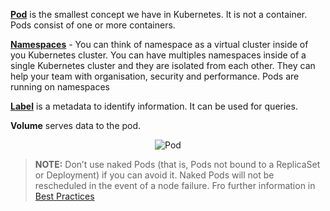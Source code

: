 [**Pod**](https://kubernetes.io/docs/concepts/workloads/pods/pod/) is the smallest concept we have in Kubernetes. It is not a container. Pods consist of one or more containers.

[**Namespaces**](https://kubernetes.io/docs/concepts/overview/working-with-objects/namespaces/) - You can think of namespace as a virtual cluster inside of you Kubernetes cluster. You can have multiples namespaces inside of a single Kubernetes cluster and they are isolated from each other. They can help your team with organisation, security and performance. Pods are running on namespaces

[**Label**](https://kubernetes.io/docs/concepts/overview/working-with-objects/labels/) is a metadata to identify information. It can be used for queries.

**Volume** serves data to the pod.

<p style="text-align:center;"><img src="/andresguisado/courses/kubernetes-basic-concepts/pods/assets/pod.png" alt="Pod"></p>


> **NOTE:** Don’t use naked Pods (that is, Pods not bound to a ReplicaSet or Deployment) if you can avoid it. Naked Pods will not be rescheduled in the event of a node failure. Fro further information in [Best Practices](https://kubernetes.io/docs/concepts/configuration/overview/)



